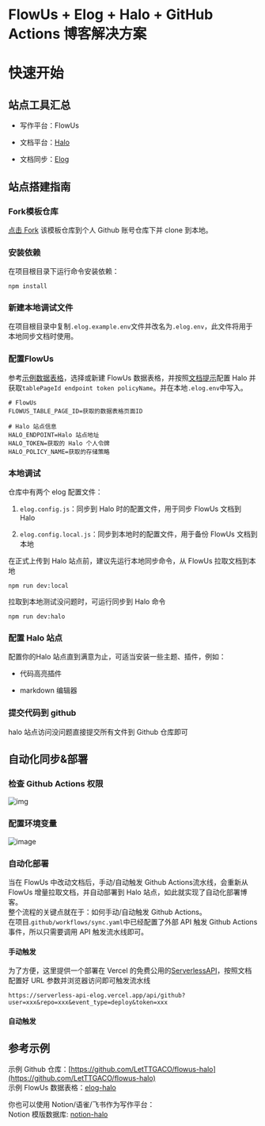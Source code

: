 # FlowUs + Elog + Halo + GitHub Actions 博客解决方案
# 快速开始
## 站点工具汇总
- 写作平台：FlowUs

- 文档平台：[Halo](https://www.halo.run/)

- 文档同步：[Elog](https://github.com/LetTTGACO/elog)

## 站点搭建指南
### Fork模板仓库
[点击 Fork](https://github.com/elog-x/flowus-halo/fork) 该模板仓库到个人 Github 账号仓库下并 clone 到本地。
### 安装依赖
在项目根目录下运行命令安装依赖：
```shell
npm install
```
### 新建本地调试文件
在项目根目录中复制`.elog.example.env`文件并改名为`.elog.env`，此文件将用于本地同步文档时使用。
### 配置FlowUs
参考[示例数据表](https://flowus.cn/1874/share/e4e1e6dc-403b-45e6-b4cd-b3d8e6ae79b1)[格](https://flowus.cn/1874/share/e4e1e6dc-403b-45e6-b4cd-b3d8e6ae79b1)，选择或新建 FlowUs 数据表格，并按照[文档提示](https://elog.1874.cool/notion/gvnxobqogetukays#halo)配置 Halo 并获取`tablePageId endpoint token policyName`。并在本地`.elog.env`中写入。
```plaintext
# FlowUs
FLOWUS_TABLE_PAGE_ID=获取的数据表格页面ID

# Halo 站点信息
HALO_ENDPOINT=Halo 站点地址
HALO_TOKEN=获取的 Halo 个人令牌
HALO_POLICY_NAME=获取的存储策略
```
### 本地调试
仓库中有两个 elog 配置文件：
1. `elog.config.js`：同步到 Halo 时的配置文件，用于同步 FlowUs 文档到 Halo

1. `elog.config.local.js`：同步到本地时的配置文件，用于备份 FlowUs 文档到本地

在正式上传到 Halo 站点前，建议先运行本地同步命令，从 FlowUs 拉取文档到本地
```shell
npm run dev:local
```
拉取到本地测试没问题时，可运行同步到 Halo 命令
```shell
npm run dev:halo
```
### 配置 Halo 站点
配置你的Halo 站点直到满意为止，可适当安装一些主题、插件，例如：
- 代码高亮插件

- markdown 编辑器

### 提交代码到 github
halo 站点访问没问题直接提交所有文件到 Github 仓库即可
## 自动化同步&部署
### 检查 Github Actions 权限
![img](https://image.1874.cool/1874/202311082349660.png)
### 配置环境变量
![image](https://image.1874.cool/1874/202311301327995.jpg)
### 自动化部署
当在 FlowUs 中改动文档后，手动/自动触发 Github Actions流水线，会重新从 FlowUs 增量拉取文档，并自动部署到 Halo 站点，如此就实现了自动化部署博客。  
整个流程的关键点就在于：如何手动/自动触发 Github Actions。  
在项目.`github/workflows/sync.yaml`中已经配置了外部 API 触发 Github Actions 事件，所以只需要调用 API 触发流水线即可。
#### 手动触发
为了方便，这里提供一个部署在 Vercel 的免费公用的[ServerlessAPI](https://github.com/elog-x/serverless-api)，按照文档配置好 URL 参数并浏览器访问即可触发流水线
```shell
https://serverless-api-elog.vercel.app/api/github?user=xxx&repo=xxx&event_type=deploy&token=xxx
```
#### 自动触发
## 参考示例
示例 Github 仓库：[https://github.com/LetTTGACO/flowus-halo](https://github.com/LetTTGACO/flowus-halo)  
示例 FlowUs 数据表格：[elog-halo](https://flowus.cn/1874/share/e4e1e6dc-403b-45e6-b4cd-b3d8e6ae79b1)  

你也可以使用 Notion/语雀/飞书作为写作平台：  
Notion 模版数据库: [notion-halo](https://www.notion.so/1874/b061632fc7d644eaa12f3e0f095938fb?v=7491fbb2415c43cf9752a7e4ad9f41a5&pvs=4)


